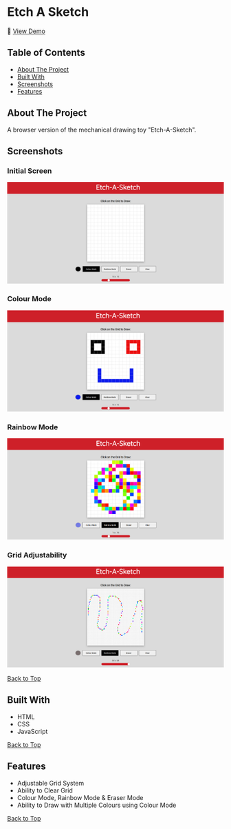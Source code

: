 # Etch A Sketch

🔗 [View Demo](https://eternum101.github.io/etch-a-sketch/)

## Table of Contents
- [About The Project](#about-the-project)
- [Built With](#built-with)
- [Screenshots](#screenshots)
- [Features](#features)

## About The Project
A browser version of the mechanical drawing toy "Etch-A-Sketch".

## Screenshots

### Initial Screen
![](screenshots/initial-screen-etch-a-sketch.png)

### Colour Mode
![](screenshots/colour-mode-etch-a-sketch.png)

### Rainbow Mode
![](screenshots/rainbow-mode-etch-a-sketch.png)

### Grid Adjustability
![](screenshots/grid-adjustability-etch-a-sketch.png)

[Back to Top](#etch-a-sketch)

## Built With
- HTML
- CSS
- JavaScript

[Back to Top](#etch-a-sketch)

## Features

- Adjustable Grid System
- Ability to Clear Grid
- Colour Mode, Rainbow Mode & Eraser Mode
- Ability to Draw with Multiple Colours using Colour Mode

[Back to Top](#etch-a-sketch)


